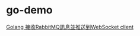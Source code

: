 # go-demo
[Golang 接收RabbitMQ訊息並推送到WebSocket client](https://matthung0807.blogspot.com/2022/12/go-consume-rabbitmq-message-then-push-to-websocket-client.html)
